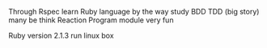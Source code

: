 Through Rspec learn Ruby language  by the way study  BDD TDD  (big story) many be think Reaction Program module  very fun

Ruby version 2.1.3  run linux box  

